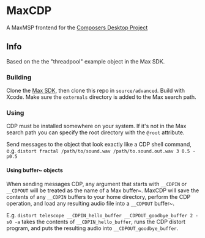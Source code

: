 # MaxCDP
A MaxMSP frontend for the [Composers Desktop Project](http://www.unstablesound.net/cdp.html)

## Info
Based on the the "threadpool" example object in the Max SDK.

### Building 
Clone the [Max SDK](https://github.com/Cycling74/max-sdk), then clone this repo in `source/advanced`. Build with Xcode. Make sure the `externals` directory is added to the Max search path.

### Using
CDP must be installed somewhere on your system. If it's not in the Max search path you can specify the root directory with the `@root` attribute.

Send messages to the object that look exactly like a CDP shell command, e.g. `distort fractal /path/to/sound.wav /path/to.sound.out.wav 3 0.5 -p0.5`

#### Using buffer~ objects
When sending messages CDP, any argument that starts with `__CDPIN` or `__CDPOUT` will be treated as the name of a Max buffer~. MaxCDP will save the contents of any `__CDPIN` buffers to your home directory, perform the CDP operation, and load any resulting audio file into a `__CDPOUT` buffer~.

E.g. `distort telescope __CDPIN_hello_buffer __CDPOUT_goodbye_buffer 2 -s0 -a` takes the contents of `__CDPIN_hello_buffer`, runs the CDP distort program, and puts the resulting audio into `__CDPOUT_goodbye_buffer`.